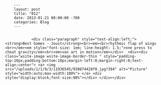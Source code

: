 
        ---
        layout: post
        title: "012"
        date: 2013-01-21 00:00:00 -700
        categories: Blog
        ---

        
				<div class="paragraph" style="text-align:left;"><strong>Best Games - Joust</strong><br><em><br>rhythmic flap of wings <br></em><em style="font-size: 1em; line-height: 1.5;">one press to cheat gravity</em><br><em>van art in motion</em></div>  <div><div class="wsite-image wsite-image-border-thin " style="padding-top:10px;padding-bottom:10px;margin-left:0;margin-right:0;text-align:center"> <a> <img src="/uploads/1/1/9/3/11936545/930874428f0.jpg?394" alt="Picture" style="width:auto;max-width:100%"> </a> <div style="display:block;font-size:90%"></div> </div></div>

		
        